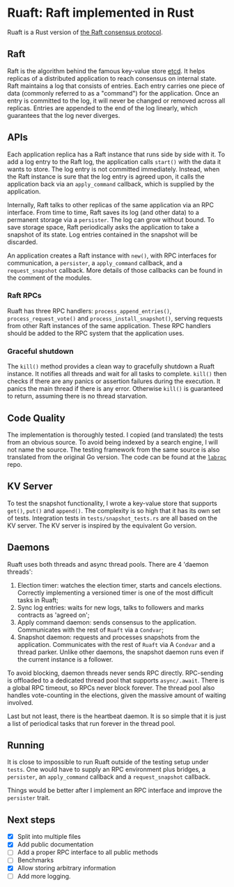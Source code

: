 # Ruaft: Raft implemented in Rust

Ruaft is a Rust version of [the Raft consensus protocol](https://raft.github.io/).

## Raft

Raft is the algorithm behind the famous key-value store [etcd](https://github.com/etcd-io/etcd). It helps replicas of a
distributed application to reach consensus on internal state. Raft maintains a log that consists of entries. Each entry
carries one piece of data (commonly referred to as a "command") for the application. Once an entry is committed to the
log, it will never be changed or removed across all replicas. Entries are appended to the end of the log linearly, which
guarantees that the log never diverges.

## APIs

Each application replica has a Raft instance that runs side by side with it. To add a log entry to the Raft log, the
application calls `start()` with the data it wants to store. The log entry is not committed immediately. Instead, when
the Raft instance is sure that the log entry is agreed upon, it calls the application back via an `apply_command`
callback, which is supplied by the application.

Internally, Raft talks to other replicas of the same application via an RPC interface. From time to time, Raft saves its
log (and other data) to a permanent storage via a `persister`. The log can grow without bound. To save storage space,
Raft periodically asks the application to take a snapshot of its state. Log entries contained in the snapshot will be
discarded.

An application creates a Raft instance with `new()`, with RPC interfaces for communication, a `persister`,
a `apply_command`
callback, and a `request_snapshot` callback. More details of those callbacks can be found in the comment of the modules.

### Raft RPCs

Ruaft has three RPC handlers: `process_append_entries()`, `process_request_vote()` and
`process_install_snapshot()`, serving requests from other Raft instances of the same application. These RPC handlers
should be added to the RPC system that the application uses.

### Graceful shutdown

The `kill()` method provides a clean way to gracefully shutdown a Ruaft instance. It notifies all threads and wait for
all tasks to complete. `kill()` then checks if there are any panics or assertion failures during the execution. It
panics the main thread if there is any error. Otherwise `kill()` is guaranteed to return, assuming there is no thread
starvation.

## Code Quality

The implementation is thoroughly tested. I copied (and translated) the tests from an obvious source. To avoid being
indexed by a search engine, I will not name the source. The testing framework from the same source is also translated
from the original Go version. The code can be found at the [`labrpc`](https://github.com/ditsing/labrpc) repo.

## KV Server

To test the snapshot functionality, I wrote a key-value store that supports `get()`, `put()` and `append()`. The
complexity is so high that it has its own set of tests. Integration tests in `tests/snapshot_tests.rs` are all based on
the KV server. The KV server is inspired by the equivalent Go version.

## Daemons

Ruaft uses both threads and async thread pools. There are 4 'daemon threads':

1. Election timer: watches the election timer, starts and cancels elections. Correctly implementing a versioned timer is
   one of the most difficult tasks in Ruaft;
1. Sync log entries: waits for new logs, talks to followers and marks contracts as 'agreed on';
1. Apply command daemon: sends consensus to the application. Communicates with the rest of `Ruaft` via a `Condvar`;
1. Snapshot daemon: requests and processes snapshots from the application. Communicates with the rest of `Ruaft` via
   A `Condvar` and a thread parker. Unlike other daemons, the snapshot daemon runs even if the current instance is a
   follower.

To avoid blocking, daemon threads never sends RPC directly. RPC-sending is offloaded to a dedicated thread pool that
supports `async/.await`. There is a global RPC timeout, so RPCs never block forever. The thread pool also handles
vote-counting in the elections, given the massive amount of waiting involved.

Last but not least, there is the heartbeat daemon. It is so simple that it is just a list of periodical tasks that run
forever in the thread pool.

## Running

It is close to impossible to run Ruaft outside of the testing setup under `tests`. One would have to supply an RPC
environment plus bridges, a `persister`, an `apply_command` callback and a `request_snapshot` callback.

Things would be better after I implement an RPC interface and improve the `persister` trait.

## Next steps

- [x] Split into multiple files
- [x] Add public documentation
- [ ] Add a proper RPC interface to all public methods
- [ ] Benchmarks
- [x] Allow storing arbitrary information
- [ ] Add more logging.